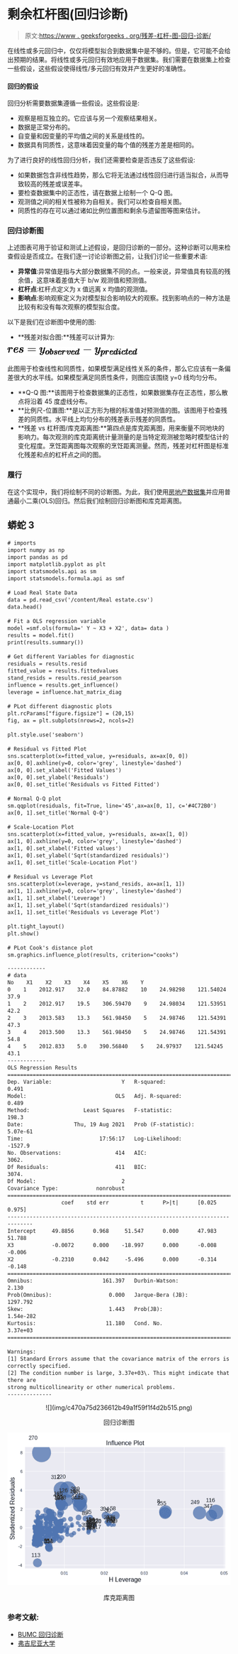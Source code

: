 # 剩余杠杆图(回归诊断)

> 原文:[https://www . geeksforgeeks . org/残差-杠杆-图-回归-诊断/](https://www.geeksforgeeks.org/residual-leverage-plot-regression-diagnostic/)

在线性或多元回归中，仅仅将模型拟合到数据集中是不够的。但是，它可能不会给出预期的结果。将线性或多元回归有效地应用于数据集。我们需要在数据集上检查一些假设，这些假设使得线性/多元回归有效并产生更好的准确性。

#### 回归的假设

回归分析需要数据集遵循一些假设。这些假设是:

*   观察是相互独立的。它应该与另一个观察结果相关。
*   数据是正常分布的。
*   自变量和因变量的平均值之间的关系是线性的。
*   数据具有同质性，这意味着因变量的每个值的残差方差是相同的。

为了进行良好的线性回归分析，我们还需要检查是否违反了这些假设:

*   如果数据包含非线性趋势，那么它将无法通过线性回归进行适当拟合，从而导致较高的残差或误差率。
*   要检查数据集中的正态性，请在数据上绘制一个 Q-Q 图。
*   观测值之间的相关性被称为自相关。我们可以检查自相关图。
*   同质性的存在可以通过诸如比例位置图和剩余与遗留图等图来估计。

### 回归诊断图

上述图表可用于验证和测试上述假设，是回归诊断的一部分。这种诊断可以用来检查假设是否成立。在我们逐一讨论诊断图之前，让我们讨论一些重要术语:

*   **异常值**:异常值是指与大部分数据集不同的点。一般来说，异常值具有较高的残余值，这意味着差值大于 b/w 观测值和预测值。
*   **杠杆点**:杠杆点定义为 x 值远离 x 均值的观测值。
*   **影响点**:影响观察定义为对模型拟合影响较大的观察。找到影响点的一种方法是比较有和没有每次观察的模型拟合度。

以下是我们在诊断图中使用的图:

*   **残差对拟合图:**残差可以计算为:

![res = y_{observed} - y_{predicted}](img/59ff722300cac0386560e7c6e7a461d8.png "Rendered by QuickLaTeX.com")

此图用于检查线性和同质性，如果模型满足线性关系的条件，那么它应该有一条偏差很大的水平线。如果模型满足同质性条件，则图应该围绕 y=0 线均匀分布。

*   **Q-Q 图:**该图用于检查数据集的正态性，如果数据集存在正态性，那么散点将沿着 45 度虚线分布。
*   **比例尺-位置图:**是以正方形为根的标准值对预测值的图。该图用于检查残差的同质性。水平线上均匀分布的残差表示残差的同质性。
*   **残差 vs 杠杆图/库克距离图:**第四点是库克距离图，用来衡量不同地块的影响力。每次观测的库克距离统计量测量的是当特定观测被忽略时模型估计的变化程度。烹饪距离图每次观察的烹饪距离测量。然而，残差对杠杆图是标准化残差和点的杠杆点之间的图。

### 履行

在这个实现中，我们将绘制不同的诊断图。为此，我们使用[房地产数据集](https://www.kaggle.com/quantbruce/real-estate-price-prediction/)并应用普通最小二乘(OLS)回归。然后我们绘制回归诊断图和库克距离图。

## 蟒蛇 3

```
# imports
import numpy as np
import pandas as pd
import matplotlib.pyplot as plt
import statsmodels.api as sm
import statsmodels.formula.api as smf

# Load Real State Data
data = pd.read_csv('/content/Real estate.csv')
data.head()

# Fit a OLS regression variable
model =smf.ols(formula=' Y ~ X3 + X2', data= data )
results = model.fit()
print(results.summary())

# Get different Variables for diagnostic
residuals = results.resid
fitted_value = results.fittedvalues
stand_resids = results.resid_pearson
influence = results.get_influence()
leverage = influence.hat_matrix_diag

# PLot different diagnostic plots
plt.rcParams["figure.figsize"] = (20,15)
fig, ax = plt.subplots(nrows=2, ncols=2)

plt.style.use('seaborn')

# Residual vs Fitted Plot
sns.scatterplot(x=fitted_value, y=residuals, ax=ax[0, 0])
ax[0, 0].axhline(y=0, color='grey', linestyle='dashed')
ax[0, 0].set_xlabel('Fitted Values')
ax[0, 0].set_ylabel('Residuals')
ax[0, 0].set_title('Residuals vs Fitted Fitted')

# Normal Q-Q plot
sm.qqplot(residuals, fit=True, line='45',ax=ax[0, 1], c='#4C72B0')
ax[0, 1].set_title('Normal Q-Q')

# Scale-Location Plot
sns.scatterplot(x=fitted_value, y=residuals, ax=ax[1, 0])
ax[1, 0].axhline(y=0, color='grey', linestyle='dashed')
ax[1, 0].set_xlabel('Fitted values')
ax[1, 0].set_ylabel('Sqrt(standardized residuals)')
ax[1, 0].set_title('Scale-Location Plot')

# Residual vs Leverage Plot
sns.scatterplot(x=leverage, y=stand_resids, ax=ax[1, 1])
ax[1, 1].axhline(y=0, color='grey', linestyle='dashed')
ax[1, 1].set_xlabel('Leverage')
ax[1, 1].set_ylabel('Sqrt(standardized residuals)')
ax[1, 1].set_title('Residuals vs Leverage Plot')

plt.tight_layout()
plt.show()

# PLot Cook's distance plot
sm.graphics.influence_plot(results, criterion="cooks")
```

```
------------
# data
No    X1    X2    X3    X4    X5    X6    Y
0    1    2012.917    32.0    84.87882    10    24.98298    121.54024    37.9
1    2    2012.917    19.5    306.59470    9    24.98034    121.53951    42.2
2    3    2013.583    13.3    561.98450    5    24.98746    121.54391    47.3
3    4    2013.500    13.3    561.98450    5    24.98746    121.54391    54.8
4    5    2012.833    5.0    390.56840    5    24.97937    121.54245    43.1
------------
OLS Regression Results                            
==============================================================================
Dep. Variable:                      Y   R-squared:                       0.491
Model:                            OLS   Adj. R-squared:                  0.489
Method:                 Least Squares   F-statistic:                     198.3
Date:                Thu, 19 Aug 2021   Prob (F-statistic):           5.07e-61
Time:                        17:56:17   Log-Likelihood:                -1527.9
No. Observations:                 414   AIC:                             3062.
Df Residuals:                     411   BIC:                             3074.
Df Model:                           2                                         
Covariance Type:            nonrobust                                         
==============================================================================
                 coef    std err          t      P>|t|      [0.025      0.975]
------------------------------------------------------------------------------
Intercept     49.8856      0.968     51.547      0.000      47.983      51.788
X3            -0.0072      0.000    -18.997      0.000      -0.008      -0.006
X2            -0.2310      0.042     -5.496      0.000      -0.314      -0.148
==============================================================================
Omnibus:                      161.397   Durbin-Watson:                   2.130
Prob(Omnibus):                  0.000   Jarque-Bera (JB):             1297.792
Skew:                           1.443   Prob(JB):                    1.54e-282
Kurtosis:                      11.180   Cond. No.                     3.37e+03
==============================================================================

Warnings:
[1] Standard Errors assume that the covariance matrix of the errors is correctly specified.
[2] The condition number is large, 3.37e+03\. This might indicate that there are
strong multicollinearity or other numerical problems.
--------------
```

<center>
![](img/c470a75d236612b49a1f59f1f4d2b515.png)

回归诊断图

![](img/56721e88a7a014de613fe323a7b6f9e3.png)

库克距离图

</center>

### **参考文献:**

*   [BUMC 回归诊断](https://sphweb.bumc.bu.edu/otlt/MPH-Modules/BS/R/R5_Correlation-Regression/R5_Correlation-Regression7.html)
*   [弗吉尼亚大学](https://sphweb.bumc.bu.edu/otlt/MPH-Modules/BS/R/R5_Correlation-Regression/R5_Correlation-Regression7.html)